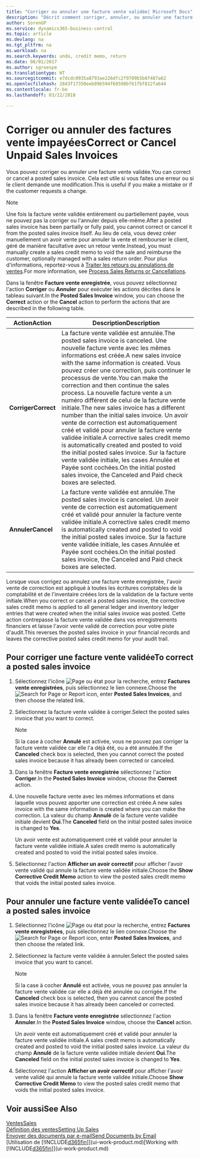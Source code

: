 ```yaml
---
title: "Corriger ou annuler une facture vente validée| Microsoft Docs"
description: "Décrit comment corriger, annuler, ou annuler une facture vente enregistrée et lettrer un avoir vente."
author: SorenGP
ms.service: dynamics365-business-central
ms.topic: article
ms.devlang: na
ms.tgt_pltfrm: na
ms.workload: na
ms.search.keywords: undo, credit memo, return
ms.date: 08/01/2017
ms.author: sgroespe
ms.translationtype: HT
ms.sourcegitcommit: e7dcdc0935a8793ae226dfc2f9709b5b8f487a62
ms.openlocfilehash: 2843f17350eeb09b594f68590bf61fbf812fa644
ms.contentlocale: fr-be
ms.lasthandoff: 03/22/2018

---
```

# <a name="correct-or-cancel-unpaid-sales-invoices"></a><span data-ttu-id="426f3-103">Corriger ou annuler des factures vente impayées</span><span class="sxs-lookup"><span data-stu-id="426f3-103">Correct or Cancel Unpaid Sales Invoices</span></span>
<span data-ttu-id="426f3-104">Vous pouvez corriger ou annuler une facture vente validée.</span><span class="sxs-lookup"><span data-stu-id="426f3-104">You can correct or cancel a posted sales invoice.</span></span> <span data-ttu-id="426f3-105">Cela est utile si vous faites une erreur ou si le client demande une modification.</span><span class="sxs-lookup"><span data-stu-id="426f3-105">This is useful if you make a mistake or if the customer requests a change.</span></span>

> [!NOTE]  
>   <span data-ttu-id="426f3-106">Une fois la facture vente validée entièrement ou partiellement payée, vous ne pouvez pas la corriger ou l'annuler depuis elle-même.</span><span class="sxs-lookup"><span data-stu-id="426f3-106">After a posted sales invoice has been partially or fully paid, you cannot correct or cancel it from the posted sales invoice itself.</span></span> <span data-ttu-id="426f3-107">Au lieu de cela, vous devez créer manuellement un avoir vente pour annuler la vente et rembourser le client, géré de manière facultative avec un retour vente.</span><span class="sxs-lookup"><span data-stu-id="426f3-107">Instead, you must manually create a sales credit memo to void the sale and reimburse the customer, optionally managed with a sales return order.</span></span> <span data-ttu-id="426f3-108">Pour plus d'informations, reportez-vous à [Traiter les retours ou annulations de ventes](sales-how-process-sales-returns-cancellations.md).</span><span class="sxs-lookup"><span data-stu-id="426f3-108">For more information, see [Process Sales Returns or Cancellations](sales-how-process-sales-returns-cancellations.md).</span></span>

<span data-ttu-id="426f3-109">Dans la fenêtre **Facture vente enregistrée**, vous pouvez sélectionnez l'action **Corriger** ou **Annuler** pour exécuter les actions décrites dans le tableau suivant.</span><span class="sxs-lookup"><span data-stu-id="426f3-109">In the **Posted Sales Invoice** window, you can choose the **Correct** action or the **Cancel** action to perform the actions that are described in the following table.</span></span>

| <span data-ttu-id="426f3-110">Action</span><span class="sxs-lookup"><span data-stu-id="426f3-110">Action</span></span> | <span data-ttu-id="426f3-111">Description</span><span class="sxs-lookup"><span data-stu-id="426f3-111">Description</span></span> |
| --- | --- |
| <span data-ttu-id="426f3-112">**Corriger**</span><span class="sxs-lookup"><span data-stu-id="426f3-112">**Correct**</span></span> |<span data-ttu-id="426f3-113">La facture vente validée est annulée.</span><span class="sxs-lookup"><span data-stu-id="426f3-113">The posted sales invoice is canceled.</span></span> <span data-ttu-id="426f3-114">Une nouvelle facture vente avec les mêmes informations est créée.</span><span class="sxs-lookup"><span data-stu-id="426f3-114">A new sales invoice with the same information is created.</span></span> <span data-ttu-id="426f3-115">Vous pouvez créer une correction, puis continuer le processus de vente.</span><span class="sxs-lookup"><span data-stu-id="426f3-115">You can make the correction and then continue the sales process.</span></span> <span data-ttu-id="426f3-116">La nouvelle facture vente a un numéro différent de celui de la facture vente initiale.</span><span class="sxs-lookup"><span data-stu-id="426f3-116">The new sales invoice has a different number than the initial sales invoice.</span></span> <span data-ttu-id="426f3-117">Un avoir vente de correction est automatiquement créé et validé pour annuler la facture vente validée initiale.</span><span class="sxs-lookup"><span data-stu-id="426f3-117">A corrective sales credit memo is automatically created and posted to void the initial posted sales invoice.</span></span> <span data-ttu-id="426f3-118">Sur la facture vente validée initiale, les cases Annulée et Payée sont cochées.</span><span class="sxs-lookup"><span data-stu-id="426f3-118">On the initial posted sales invoice, the Canceled and Paid check boxes are selected.</span></span> |
| <span data-ttu-id="426f3-119">**Annuler**</span><span class="sxs-lookup"><span data-stu-id="426f3-119">**Cancel**</span></span> |<span data-ttu-id="426f3-120">La facture vente validée est annulée.</span><span class="sxs-lookup"><span data-stu-id="426f3-120">The posted sales invoice is canceled.</span></span> <span data-ttu-id="426f3-121">Un avoir vente de correction est automatiquement créé et validé pour annuler la facture vente validée initiale.</span><span class="sxs-lookup"><span data-stu-id="426f3-121">A corrective sales credit memo is automatically created and posted to void the initial posted sales invoice.</span></span> <span data-ttu-id="426f3-122">Sur la facture vente validée initiale, les cases Annulée et Payée sont cochées.</span><span class="sxs-lookup"><span data-stu-id="426f3-122">On the initial posted sales invoice, the Canceled and Paid check boxes are selected.</span></span> |

<span data-ttu-id="426f3-123">Lorsque vous corrigez ou annulez une facture vente enregistrée, l'avoir vente de correction est appliqué à toutes les écritures comptables de la comptabilité et de l'inventaire créées lors de la validation de la facture vente initiale.</span><span class="sxs-lookup"><span data-stu-id="426f3-123">When you correct or cancel a posted sales invoice, the corrective sales credit memo is applied to all general ledger and inventory ledger entries that were created when the initial sales invoice was posted.</span></span> <span data-ttu-id="426f3-124">Cette action contrepasse la facture vente validée dans vos enregistrements financiers et laisse l'avoir vente validé de correction pour votre piste d'audit.</span><span class="sxs-lookup"><span data-stu-id="426f3-124">This reverses the posted sales invoice in your financial records and leaves the corrective posted sales credit memo for your audit trail.</span></span>

## <a name="to-correct-a-posted-sales-invoice"></a><span data-ttu-id="426f3-125">Pour corriger une facture vente validée</span><span class="sxs-lookup"><span data-stu-id="426f3-125">To correct a posted sales invoice</span></span>
1. <span data-ttu-id="426f3-126">Sélectionnez l'icône ![Page ou état pour la recherche](media/ui-search/search_small.png "Page ou état pour la recherche"), entrez **Factures vente enregistrées**, puis sélectionnez le lien connexe.</span><span class="sxs-lookup"><span data-stu-id="426f3-126">Choose the ![Search for Page or Report](media/ui-search/search_small.png "Search for Page or Report icon") icon, enter **Posted Sales Invoices**, and then choose the related link.</span></span>  
2. <span data-ttu-id="426f3-127">Sélectionnez la facture vente validée à corriger.</span><span class="sxs-lookup"><span data-stu-id="426f3-127">Select the posted sales invoice that you want to correct.</span></span>

    > [!NOTE]  
    >   <span data-ttu-id="426f3-128">Si la case à cocher **Annulé** est activée, vous ne pouvez pas corriger la facture vente validée car elle l'a déjà été, ou a été annulée.</span><span class="sxs-lookup"><span data-stu-id="426f3-128">If the **Canceled** check box is selected, then you cannot correct the posted sales invoice because it has already been corrected or canceled.</span></span>
3. <span data-ttu-id="426f3-129">Dans la fenêtre **Facture vente enregistrée** sélectionnez l'action **Corriger**.</span><span class="sxs-lookup"><span data-stu-id="426f3-129">In the **Posted Sales Invoice** window, choose the **Correct** action.</span></span>  
4. <span data-ttu-id="426f3-130">Une nouvelle facture vente avec les mêmes informations et dans laquelle vous pouvez apporter une correction est créée.</span><span class="sxs-lookup"><span data-stu-id="426f3-130">A new sales invoice with the same information is created where you can make the correction.</span></span> <span data-ttu-id="426f3-131">La valeur du champ **Annulé** de la facture vente validée initiale devient **Oui**.</span><span class="sxs-lookup"><span data-stu-id="426f3-131">The **Canceled** field on the initial posted sales invoice is changed to **Yes**.</span></span>

    <span data-ttu-id="426f3-132">Un avoir vente est automatiquement créé et validé pour annuler la facture vente validée initiale.</span><span class="sxs-lookup"><span data-stu-id="426f3-132">A sales credit memo is automatically created and posted to void the initial posted sales invoice.</span></span>
5. <span data-ttu-id="426f3-133">Sélectionnez l'action **Afficher un avoir correctif** pour afficher l'avoir vente validé qui annule la facture vente validée initiale.</span><span class="sxs-lookup"><span data-stu-id="426f3-133">Choose the **Show Corrective Credit Memo** action to view the posted sales credit memo that voids the initial posted sales invoice.</span></span>

## <a name="to-cancel-a-posted-sales-invoice"></a><span data-ttu-id="426f3-134">Pour annuler une facture vente validée</span><span class="sxs-lookup"><span data-stu-id="426f3-134">To cancel a posted sales invoice</span></span>
1. <span data-ttu-id="426f3-135">Sélectionnez l'icône ![Page ou état pour la recherche](media/ui-search/search_small.png "Page ou état pour la recherche"), entrez **Factures vente enregistrées**, puis sélectionnez le lien connexe.</span><span class="sxs-lookup"><span data-stu-id="426f3-135">Choose the ![Search for Page or Report](media/ui-search/search_small.png "Search for Page or Report icon") icon, enter **Posted Sales Invoices**, and then choose the related link.</span></span>  
2. <span data-ttu-id="426f3-136">Sélectionnez la facture vente validée à annuler.</span><span class="sxs-lookup"><span data-stu-id="426f3-136">Select the posted sales invoice that you want to cancel.</span></span>

    > [!NOTE]  
    >   <span data-ttu-id="426f3-137">Si la case à cocher **Annulé** est activée, vous ne pouvez pas annuler la facture vente validée car elle a déjà été annulée ou corrigée.</span><span class="sxs-lookup"><span data-stu-id="426f3-137">If the **Canceled** check box is selected, then you cannot cancel the posted sales invoice because it has already been canceled or corrected.</span></span>
3. <span data-ttu-id="426f3-138">Dans la fenêtre **Facture vente enregistrée** sélectionnez l'action **Annuler**.</span><span class="sxs-lookup"><span data-stu-id="426f3-138">In the **Posted Sales Invoice** window, choose the **Cancel** action.</span></span>

    <span data-ttu-id="426f3-139">Un avoir vente est automatiquement créé et validé pour annuler la facture vente validée initiale.</span><span class="sxs-lookup"><span data-stu-id="426f3-139">A sales credit memo is automatically created and posted to void the initial posted sales invoice.</span></span> <span data-ttu-id="426f3-140">La valeur du champ **Annulé** de la facture vente validée initiale devient **Oui**.</span><span class="sxs-lookup"><span data-stu-id="426f3-140">The **Canceled** field on the initial posted sales invoice is changed to **Yes**.</span></span>
4. <span data-ttu-id="426f3-141">Sélectionnez l'action **Afficher un avoir correctif** pour afficher l'avoir vente validé qui annule la facture vente validée initiale.</span><span class="sxs-lookup"><span data-stu-id="426f3-141">Choose **Show Corrective Credit Memo** to view the posted sales credit memo that voids the initial posted sales invoice.</span></span>

## <a name="see-also"></a><span data-ttu-id="426f3-142">Voir aussi</span><span class="sxs-lookup"><span data-stu-id="426f3-142">See Also</span></span>
[<span data-ttu-id="426f3-143">Ventes</span><span class="sxs-lookup"><span data-stu-id="426f3-143">Sales</span></span>](sales-manage-sales.md)  
[<span data-ttu-id="426f3-144">Définition des ventes</span><span class="sxs-lookup"><span data-stu-id="426f3-144">Setting Up Sales</span></span>](sales-setup-sales.md)  
[<span data-ttu-id="426f3-145">Envoyer des documents par e-mail</span><span class="sxs-lookup"><span data-stu-id="426f3-145">Send Documents by Email</span></span>](ui-how-send-documents-email.md)  
<span data-ttu-id="426f3-146">[Utilisation de [!INCLUDE[d365fin](includes/d365fin_md.md)]](ui-work-product.md)</span><span class="sxs-lookup"><span data-stu-id="426f3-146">[Working with [!INCLUDE[d365fin](includes/d365fin_md.md)]](ui-work-product.md)</span></span>

